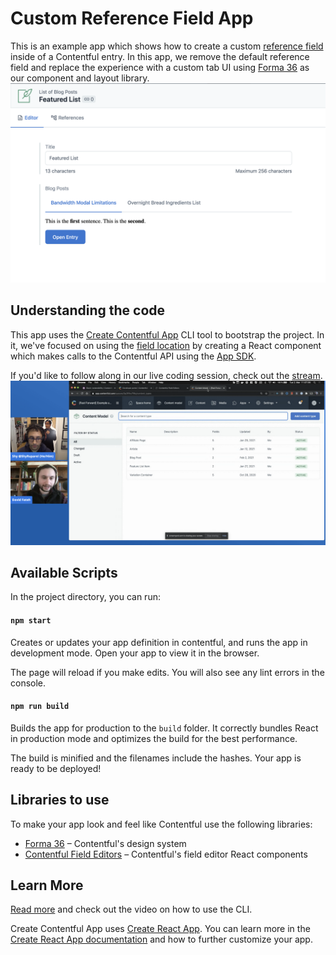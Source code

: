 # Custom Reference Field App

This is an example app which shows how to create a custom
[reference field](https://www.contentful.com/help/references/) inside
of a Contentful entry. In this app, we remove the default reference field and
replace the experience with a custom tab
UI using [Forma 36](https://f36.contentful.com/)
as our component and layout library.
![App UI](./assets/app-ui.png)

## Understanding the code

This app uses the [Create Contentful App](https://github.com/contentful/create-contentful-app) CLI tool to bootstrap the project.
In it, we've focused on using the [field location](https://www.contentful.com/developers/docs/extensibility/app-framework/locations/#entry-field)
by creating a React component which makes calls to the Contentful API using the
[App SDK](https://www.contentful.com/developers/docs/extensibility/app-framework/sdk/).

If you'd like to follow along in our live coding session, check out the
[stream](https://www.youtube.com/watch?v=UFMNO5ZXce0).
![Livestream screenshot](./assets/livestream.png)

## Available Scripts

In the project directory, you can run:

#### `npm start`

Creates or updates your app definition in contentful, and runs the app in development mode.
Open your app to view it in the browser.

The page will reload if you make edits.
You will also see any lint errors in the console.

#### `npm run build`

Builds the app for production to the `build` folder.
It correctly bundles React in production mode and optimizes the build for the best performance.

The build is minified and the filenames include the hashes.
Your app is ready to be deployed!

## Libraries to use

To make your app look and feel like Contentful use the following libraries:

-   [Forma 36](https://f36.contentful.com/) – Contentful's design system
-   [Contentful Field Editors](https://www.contentful.com/developers/docs/extensibility/field-editors/) – Contentful's field editor React components

## Learn More

[Read more](https://www.contentful.com/developers/docs/extensibility/app-framework/create-contentful-app/) and check out the video on how to use the CLI.

Create Contentful App uses [Create React App](https://create-react-app.dev/). You can learn more in the [Create React App documentation](https://facebook.github.io/create-react-app/docs/getting-started) and how to further customize your app.

